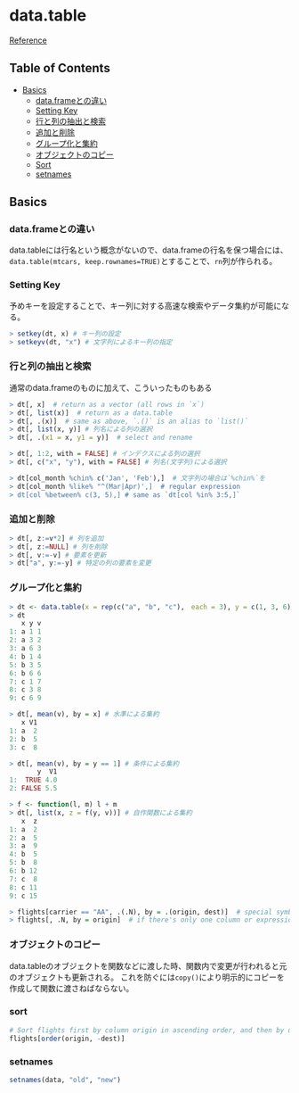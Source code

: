 # data.table
[Reference](http://kohske.github.io/ESTRELA/201410/index.html)

## Table of Contents

* [Basics](#basics)
  * [data.frameとの違い](#data.frameとの違い)
  * [Setting Key](#setting-key)
  * [行と列の抽出と検索](#行と列の抽出と検索)
  * [追加と削除](#追加と削除)
  * [グループ化と集約](#グループ化と集約)
  * [オブジェクトのコピー](#オブジェクトのコピー)
  * [Sort](#sort)
  * [setnames](#setnames)


## Basics
### data.frameとの違い
data.tableには行名という概念がないので、data.frameの行名を保つ場合には、`data.table(mtcars, keep.rownames=TRUE)`とすることで、`rn`列が作られる。

### Setting Key
予めキーを設定することで、キー列に対する高速な検索やデータ集約が可能になる。
```r
> setkey(dt, x) # キー列の設定
> setkeyv(dt, "x") # 文字列によるキー列の指定
```

### 行と列の抽出と検索
通常のdata.frameのものに加えて、こういったものもある
```r
> dt[, x]  # return as a vector (all rows in `x`)
> dt[, list(x)]  # return as a data.table
> dt[, .(x)]  # same as above, `.()` is an alias to `list()`
> dt[, list(x, y)] # 列名による列の選択
> dt[, .(x1 = x, y1 = y)]  # select and rename

> dt[, 1:2, with = FALSE] # インデクスによる列の選択
> dt[, c("x", "y"), with = FALSE] # 列名(文字列)による選択

> dt[col_month %chin% c('Jan', 'Feb'),]  # 文字列の場合は`%chin%`を
> dt[col_month %like% "^(Mar|Apr)',]  # regular expression
> dt[col %between% c(3, 5),] # same as `dt[col %in% 3:5,]`
```

### 追加と削除
```r
> dt[, z:=v*2] # 列を追加
> dt[, z:=NULL] # 列を削除
> dt[, v:=-v] # 要素を更新
> dt["a", y:=-y] # 特定の列の要素を変更
```

### グループ化と集約
```r
> dt <- data.table(x = rep(c("a", "b", "c"),　each = 3), y = c(1, 3, 6), v = 1:9)
> dt
   x y v
1: a 1 1
2: a 3 2
3: a 6 3
4: b 1 4
5: b 3 5
6: b 6 6
7: c 1 7
8: c 3 8
9: c 6 9

> dt[, mean(v), by = x] # 水準による集約
   x V1
1: a  2
2: b  5
3: c  8

> dt[, mean(v), by = y == 1] # 条件による集約
       y  V1
1:  TRUE 4.0
2: FALSE 5.5

> f <- function(l, m) l + m
> dt[, list(x, z = f(y, v))] # 自作関数による集約
   x  z
1: a  2
2: a  5
3: a  9
4: b  5
5: b  8
6: b 12
7: c  8
8: c 11
9: c 15

> flights[carrier == "AA", .(.N), by = .(origin, dest)]  # special symbol `.N`
> flights[, .N, by = origin]  # if there's only one column or expression to refer to in j and by, we can drop the `.()` notation
```

### オブジェクトのコピー
data.tableのオブジェクトを関数などに渡した時、関数内で変更が行われると元のオブジェクトも更新される。 これを防ぐには`copy()`により明示的にコピーを作成して関数に渡さねばならない。

### sort
```r
# Sort flights first by column origin in ascending order, and then by dest in descending order
flights[order(origin, -dest)]
```

### setnames

```r
setnames(data, "old", "new")
```
